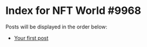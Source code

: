 # Index for NFT World #9968
Posts will be displayed in the order below:

- [Your first post](./001-first.md)

